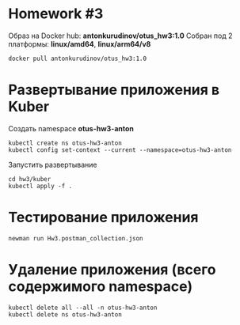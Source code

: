 # Homework #3

Образ на Docker hub: **antonkurudinov/otus_hw3:1.0**
Собран под 2 платформы: **linux/amd64**, **linux/arm64/v8**
```
docker pull antonkurudinov/otus_hw3:1.0
```

# Развертывание приложения в Kuber
Создать namespace **otus-hw3-anton**
```
kubectl create ns otus-hw3-anton
kubectl config set-context --current --namespace=otus-hw3-anton
```
Запустить развертывание
```
cd hw3/kuber
kubectl apply -f .
```

# Тестирование приложения
```
newman run Hw3.postman_collection.json
```

# Удаление приложения (всего содержимого namespace)
```
kubectl delete all --all -n otus-hw3-anton
kubectl delete ns otus-hw3-anton
```

